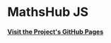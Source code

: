 # MathsHub JS
#### [Visit the Project's GitHub Pages](https://amartsinkevich.github.io/mathshub_js_02_2023/)